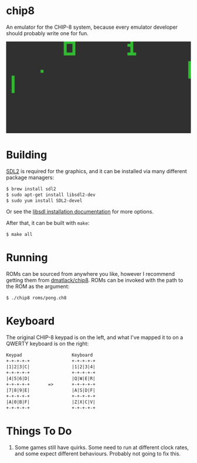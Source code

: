# chip8

An emulator for the CHIP-8 system, because every emulator developer should probably write one for fun.

![Pong? You mean paddle wars, right?](pong.png)

# Building

[SDL2](https://libsdl.org/) is required for the graphics, and it can be installed via many different package managers:

```
$ brew install sdl2
$ sudo apt-get install libsdl2-dev
$ sudo yum install SDL2-devel
```

Or see the [libsdl installation documentation](https://wiki.libsdl.org/Installation) for more options.

After that, it can be built with `make`:

```
$ make all
```

# Running

ROMs can be sourced from anywhere you like, however I recommend getting them from [dmatlack/chip8](https://github.com/dmatlack/chip8/tree/master/roms/games). ROMs can be invoked with the path to the ROM as the argument:

```
$ ./chip8 roms/pong.ch8
```

# Keyboard

The original CHIP-8 keypad is on the left, and what I've mapped it to on a QWERTY keyboard is on the right:

```
Keypad                   Keyboard
+-+-+-+-+                +-+-+-+-+
|1|2|3|C|                |1|2|3|4|
+-+-+-+-+                +-+-+-+-+
|4|5|6|D|                |Q|W|E|R|
+-+-+-+-+       =>       +-+-+-+-+
|7|8|9|E|                |A|S|D|F|
+-+-+-+-+                +-+-+-+-+
|A|0|B|F|                |Z|X|C|V|
+-+-+-+-+                +-+-+-+-+
```

# Things To Do

1. Some games still have quirks. Some need to run at different clock rates, and some expect different behaviours. Probably not going to fix this.
